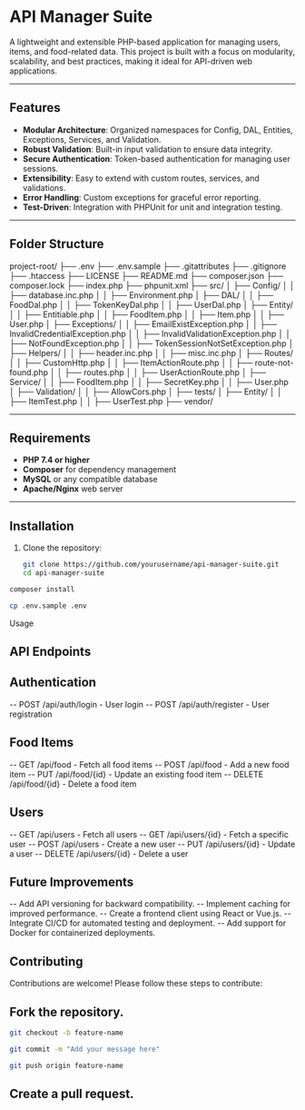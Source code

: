 # API Manager Suite
A lightweight and extensible PHP-based application for managing users, items, and food-related data. This project is built with a focus on modularity, scalability, and best practices, making it ideal for API-driven web applications.

---

## Features
- **Modular Architecture**: Organized namespaces for Config, DAL, Entities, Exceptions, Services, and Validation.
- **Robust Validation**: Built-in input validation to ensure data integrity.
- **Secure Authentication**: Token-based authentication for managing user sessions.
- **Extensibility**: Easy to extend with custom routes, services, and validations.
- **Error Handling**: Custom exceptions for graceful error reporting.
- **Test-Driven**: Integration with PHPUnit for unit and integration testing.

---

## Folder Structure
project-root/
├── .env
├── .env.sample
├── .gitattributes
├── .gitignore
├── .htaccess
├── LICENSE
├── README.md
├── composer.json
├── composer.lock
├── index.php
├── phpunit.xml
├── src/
│   ├── Config/
│   │   ├── database.inc.php
│   │   ├── Environment.php
│   ├── DAL/
│   │   ├── FoodDal.php
│   │   ├── TokenKeyDal.php
│   │   ├── UserDal.php
│   ├── Entity/
│   │   ├── Entitiable.php
│   │   ├── FoodItem.php
│   │   ├── Item.php
│   │   ├── User.php
│   ├── Exceptions/
│   │   ├── EmailExistException.php
│   │   ├── InvalidCredentialException.php
│   │   ├── InvalidValidationException.php
│   │   ├── NotFoundException.php
│   │   ├── TokenSessionNotSetException.php
│   ├── Helpers/
│   │   ├── header.inc.php
│   │   ├── misc.inc.php
│   ├── Routes/
│   │   ├── CustomHttp.php
│   │   ├── ItemActionRoute.php
│   │   ├── route-not-found.php
│   │   ├── routes.php
│   │   ├── UserActionRoute.php
│   ├── Service/
│   │   ├── FoodItem.php
│   │   ├── SecretKey.php
│   │   ├── User.php
│   ├── Validation/
│   │   ├── AllowCors.php
│   ├── tests/
│       ├── Entity/
│       │   ├── ItemTest.php
│       │   ├── UserTest.php
├── vendor/



---

## Requirements
- **PHP 7.4 or higher**
- **Composer** for dependency management
- **MySQL** or any compatible database
- **Apache/Nginx** web server

---

## Installation
1. Clone the repository:
   ```bash
   git clone https://github.com/yourusername/api-manager-suite.git
   cd api-manager-suite

```bash
composer install
```

```bash
cp .env.sample .env
```


Usage
## API Endpoints

## Authentication
-- POST /api/auth/login - User login
-- POST /api/auth/register - User registration

## Food Items
-- GET /api/food - Fetch all food items
-- POST /api/food - Add a new food item
-- PUT /api/food/{id} - Update an existing food item
-- DELETE /api/food/{id} - Delete a food item

## Users
-- GET /api/users - Fetch all users
-- GET /api/users/{id} - Fetch a specific user
-- POST /api/users - Create a new user
-- PUT /api/users/{id} - Update a user
-- DELETE /api/users/{id} - Delete a user


## Future Improvements
-- Add API versioning for backward compatibility.
-- Implement caching for improved performance.
-- Create a frontend client using React or Vue.js.
-- Integrate CI/CD for automated testing and deployment.
-- Add support for Docker for containerized deployments.

## Contributing
Contributions are welcome! Please follow these steps to contribute:

## Fork the repository.
```bash
git checkout -b feature-name
```
```bash
git commit -m "Add your message here"
```

```bash
git push origin feature-name
```

## Create a pull request.

